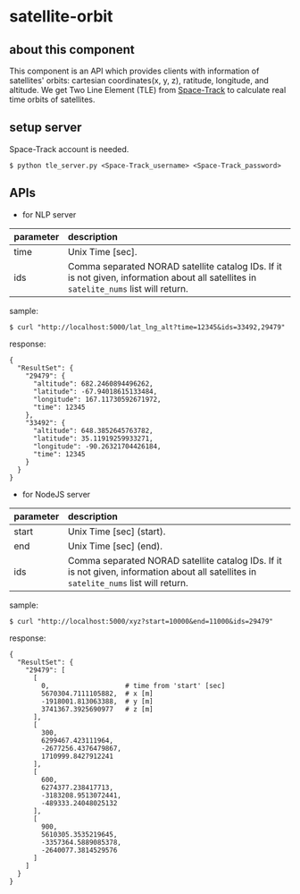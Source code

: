 # satellite-orbit

## about this component

This component is an API which provides clients with information of satellites' orbits: cartesian coordinates(x, y, z), ratitude, longitude, and altitude.
We get Two Line Element (TLE) from [Space-Track](https://www.space-track.org/auth/login) to calculate real time orbits of satellites.

## setup server

Space-Track account is needed.

```
$ python tle_server.py <Space-Track_username> <Space-Track_password>
```

## APIs

- for NLP server

|parameter|description|
|:--|:--|
|time|Unix Time [sec].|
|ids|Comma separated NORAD satellite catalog IDs. If it is not given, information about all satellites in `satelite_nums` list will return.|

sample:

```
$ curl "http://localhost:5000/lat_lng_alt?time=12345&ids=33492,29479"
```

response:

```
{
  "ResultSet": {
    "29479": {
      "altitude": 682.2460894496262, 
      "latitude": -67.94018615133484, 
      "longitude": 167.11730592671972, 
      "time": 12345
    }, 
    "33492": {
      "altitude": 648.3852645763782, 
      "latitude": 35.11919259933271, 
      "longitude": -90.26321704426184, 
      "time": 12345
    }
  }
}
```





- for NodeJS server

|parameter|description|
|:--|:--|
|start|Unix Time [sec] (start).|
|end|Unix Time [sec] (end).|
|ids|Comma separated NORAD satellite catalog IDs. If it is not given, information about all satellites in `satelite_nums` list will return.|

sample:

```
$ curl "http://localhost:5000/xyz?start=10000&end=11000&ids=29479"
```

response:

```
{
  "ResultSet": {
    "29479": [
      [
        0,                   # time from 'start' [sec]
        5670304.7111105882,  # x [m]
        -1918001.813063388,  # y [m]
        3741367.3925690977   # z [m]
      ], 
      [
        300, 
        6299467.423111964, 
        -2677256.4376479867, 
        1710999.8427912241
      ], 
      [
        600, 
        6274377.238417713, 
        -3183208.9513072441, 
        -489333.24048025132
      ], 
      [
        900, 
        5610305.3535219645, 
        -3357364.5889085378, 
        -2640077.3814529576
      ]
    ]
  }
}
```
